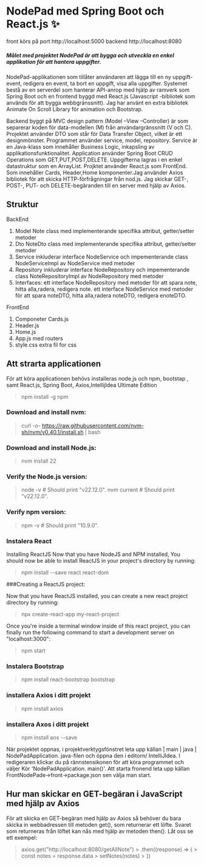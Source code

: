 # NodePad med Spring Boot och React.js ✨
front körs på port http://localhost:5000
backend  http://localhost:8080

##### Målet med projektet NodePad är att bygga och  utveckla en enkel applikation för att hantera uppgifter.
NodePad-applikationen som tillåter användaren  att lägga till en ny uppgift- event, redigera en event, ta bort en uppgift, visa alla uppgifter.
Systemet bestå av en serverdel som hanterar API-anrop  med hjälp  av ramverk som Spring Boot och en frontend byggd med  React.js (Javascript -bibliotek som används 
för att bygga webbgränssnitt).
Jag har använt en extra bibliotek Animate On Scroll Library för animation och Bootstrap.

Backend byggt på MVC design pattern (Model –View –Controller) är som separerar koden för data-modellen (M) från användargränssnitt (V och C).
Projektet använder DTO som står för Data Transfer Object, vilket är ett designmönster. Programmet använder service, model, repository.
 Service är en Java-klass som innehåller Business Logic, inkapsling av applikationsfunktionalitet.
Application använder Spring Boot CRUD Operations som GET,PUT,POST,DELETE.
Uppgifterna lagras i en enkel datastruktur som en ArrayList.
Projktet använder React.js som FrontEnd. Som innehåller Cards, Header,Home komponenter.Jag använder Axios bibliotek för att skicka HTTP-förfrågningar från nod.js.
Jag  skickar GET-, POST-, PUT- och DELETE-begäranden till en server med hjälp av Axios.

## Struktur 

BackEnd

1.  Model
   Note class med implementerande specifika attribut, getter/setter metoder
2.  Dto
NoteDto class med implementerande specifika attribut, getter/setter metoder
3.  Service
inkluderar interface NodeService och impementerande class NodeServiceImpl av NodeService med metoder
4.  Repository
inkluderar interface NodeRepository och impementerande class NoteRepositoryImpl av NodeRepository med metoder
5.  Interfaces:
 ett interface NodeRepository med metoder för att spara note, hitta alla,radera, redigera note.
 ett interface NodeService med metoder för att spara noteDTO, hitta alla,radera noteDTO, redigera enoteDTO.

FrontEnd
1. Componeter Cards.js
2. Header.js
3. Home.js
4. App.js med routers
5. style.css extra fil for css


## Att strarta applicationen
För att köra applicationen behövs installeras node.js och npm, bootstap , samt React.js, Spring Boot, Axios,IntellijIdea Ultimate Edition
>npm install -g npm
### Download and install nvm:
>curl -o- https://raw.githubusercontent.com/nvm-sh/nvm/v0.40.1/install.sh | bash
### Download and install Node.js:
>nvm install 22
### Verify the Node.js version:
>node -v # Should print "v22.12.0".
>nvm current # Should print "v22.12.0".
### Verify npm version:
>npm -v # Should print "10.9.0".
### Instalera React
Installing ReactJS 
Now that you have NodeJS and NPM installed, You should now be able to install ReactJS in your project's directory by running:

>npm install --save react react-dom

###Creating a ReactJS project:

Now that you have ReactJS installed, you can create a new react project directory by running:

>npx create-react-app my-react-project

Once you're inside a terminal window inside of this react project, you can finally run the following command to start a development server on "localhost:3000":

>npm start

### Instalera Bootstrap
>npm install react-bootstrap bootstrap
### installera Axios i ditt projekt 

>npm install axios

### installera Axos i ditt projekt 

> npm install aos --save

När projektet oppnas, i projektverktygsfönstret  leta upp källan | main | java | NodePadApplication. java-filen och öppna den i editorn/ IntelliJIdea. I redigeraren klickar du på rännstensikonen för att köra programmet och väljer Kör 'NodePadApplication. main()'.
Att starta fronend  leta upp källan FrontNodePade->front->package.json sen välja man start.

## Hur man skickar en GET-begäran i JavaScript med hjälp av Axios
För att skicka en GET-begäran med hjälp av Axios så behöver du bara skicka in webbadressen till metoden get(), som returnerar ett
löfte. Svaret som returneras från löftet kan nås med hjälp av metoden then().
Låt oss se ett exempel:
 > axios.get("http://localhost:8080/getAllNote")
    >        .then((response) => {
     >           const notes = response.data
      >          setNotes(notes)
       >     })

        











